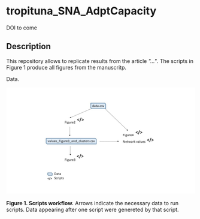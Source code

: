 # tropituna_SNA_AdptCapacity
DOI to come

## Description

This repository allows to replicate results from the article *"..."*. The scripts in Figure 1 produce all figures from the manuscritp.

Data.


![](images/outline_scripts.jpg)

**Figure 1. Scripts workflow.** Arrows indicate the necessary data to run scripts. Data appearing after one script were genereted by that script.
